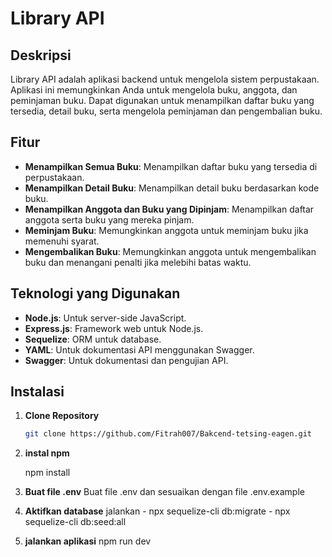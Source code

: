 # Library API

## Deskripsi

Library API adalah aplikasi backend untuk mengelola sistem perpustakaan. Aplikasi ini memungkinkan Anda untuk mengelola buku, anggota, dan peminjaman buku. Dapat digunakan untuk menampilkan daftar buku yang tersedia, detail buku, serta mengelola peminjaman dan pengembalian buku.

## Fitur

- **Menampilkan Semua Buku**: Menampilkan daftar buku yang tersedia di perpustakaan.
- **Menampilkan Detail Buku**: Menampilkan detail buku berdasarkan kode buku.
- **Menampilkan Anggota dan Buku yang Dipinjam**: Menampilkan daftar anggota serta buku yang mereka pinjam.
- **Meminjam Buku**: Memungkinkan anggota untuk meminjam buku jika memenuhi syarat.
- **Mengembalikan Buku**: Memungkinkan anggota untuk mengembalikan buku dan menangani penalti jika melebihi batas waktu.

## Teknologi yang Digunakan

- **Node.js**: Untuk server-side JavaScript.
- **Express.js**: Framework web untuk Node.js.
- **Sequelize**: ORM untuk database.
- **YAML**: Untuk dokumentasi API menggunakan Swagger.
- **Swagger**: Untuk dokumentasi dan pengujian API.

## Instalasi

1. **Clone Repository**

   ```bash
   git clone https://github.com/Fitrah007/Bakcend-tetsing-eagen.git

2. **instal npm**

    npm install

3. **Buat file .env**
    Buat file .env dan sesuaikan dengan file .env.example

4. **Aktifkan database**
    jalankan - npx sequelize-cli db:migrate
             - npx sequelize-cli db:seed:all

5. **jalankan aplikasi**
    npm run dev